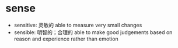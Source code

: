 # sense

- sensitive: 灵敏的 able to measure very small changes
- sensible: 明智的；合理的 able to make good judgements based on reason and experience rather than emotion
